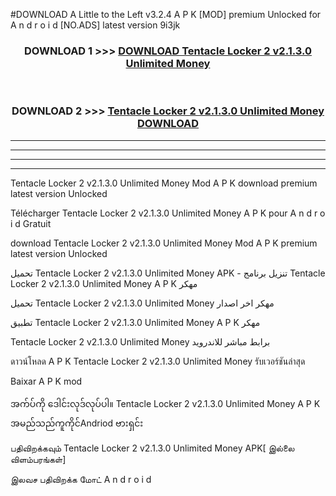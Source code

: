 #DOWNLOAD A Little to the Left v3.2.4 A P K [MOD] premium Unlocked for A n d r o i d [NO.ADS] latest version 9i3jk 



<div align="center">

<h3>DOWNLOAD 1 >>> <a href="https://downloadmod1.web.app/?judul=Tentacle Locker 2 v2.1.3.0 Unlimited Money ">DOWNLOAD Tentacle Locker 2 v2.1.3.0 Unlimited Money </a></h3><br>

<h3>DOWNLOAD 2 >>> <a href="https://downloadmod1.web.app/?judul=Tentacle Locker 2 v2.1.3.0 Unlimited Money ">Tentacle Locker 2 v2.1.3.0 Unlimited Money  DOWNLOAD </a></h3>

</div>


----------------------------------------------------------

----------------------------------------------------------

----------------------------------------------------------

----------------------------------------------------------


Tentacle Locker 2 v2.1.3.0 Unlimited Money  Mod A P K download premium latest version Unlocked

Télécharger Tentacle Locker 2 v2.1.3.0 Unlimited Money  A P K pour A n d r o i d Gratuit

download Tentacle Locker 2 v2.1.3.0 Unlimited Money  Mod A P K premium latest version Unlocked

تحميل Tentacle Locker 2 v2.1.3.0 Unlimited Money  APK - تنزيل برنامج Tentacle Locker 2 v2.1.3.0 Unlimited Money  A P K مهكر

تحميل Tentacle Locker 2 v2.1.3.0 Unlimited Money  مهكر اخر اصدار

تطبيق Tentacle Locker 2 v2.1.3.0 Unlimited Money  A P K مهكر

Tentacle Locker 2 v2.1.3.0 Unlimited Money  برابط مباشر للاندرويد

ดาวน์โหลด A P K Tentacle Locker 2 v2.1.3.0 Unlimited Money  รับเวอร์ชันล่าสุด

Baixar A P K mod

အက်ပ်ကို ဒေါင်းလုဒ်လုပ်ပါ။ Tentacle Locker 2 v2.1.3.0 Unlimited Money  A P K အမည်သည်ကူကိုင်Andriod ဗားရှင်း

பதிவிறக்கவும் Tentacle Locker 2 v2.1.3.0 Unlimited Money  APK[ இல்லை விளம்பரங்கள்] 
 
இலவச பதிவிறக்க மோட் A n d r o i d



